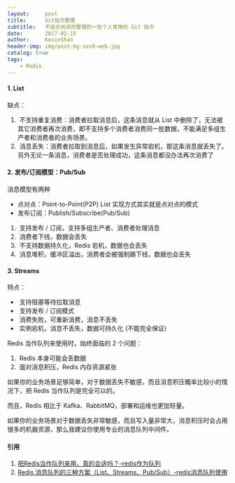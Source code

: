 ```yaml
---
layout:     post
title:      Git指令整理
subtitle:   不适合阅读的整理的一些个人常用的 Git 指令
date:       2017-02-15
author:     KevinShan
header-img: img/post-bg-ios9-web.jpg
catalog: true
tags:
    - Redis
---
```


####  1. List

缺点：
1.  不支持重复消费：消费者拉取消息后，这条消息就从 List 中删除了，无法被其它消费者再次消费，即不支持多个消费者消费同一批数据，不能满足多组生产者和消费者的业务场景。
2.  消息丢失：消费者拉取到消息后，如果发生异常宕机，那这条消息就丢失了。另外无论一条消息，消费者是否处理成功，这条消息都没办法再次消费了

#### 2. 发布/订阅模型：Pub/Sub

消息模型有两种

* 点对点：Point-to-Point(P2P)   List 实现方式其实就是点对点的模式
* 发布订阅：Publish/Subscribe(Pub/Sub)

1.  支持发布 / 订阅，支持多组生产者、消费者处理消息
2.  消费者下线，数据会丢失
3.  不支持数据持久化，Redis 宕机，数据也会丢失
4.  消息堆积，缓冲区溢出，消费者会被强制踢下线，数据也会丢失

#### 3. Streams

特点：
*  支持阻塞等待拉取消息
*  支持发布 / 订阅模式
*  消费失败，可重新消费，消息不丢失
*  实例宕机，消息不丢失，数据可持久化 (不能完全保证)

Redis 当作队列来使用时，始终面临的 2 个问题：
1.  Redis 本身可能会丢数据
2.  面对消息积压，Redis 内存资源紧张

如果你的业务场景足够简单，对于数据丢失不敏感，而且消息积压概率比较小的情况下，把 Redis 当作队列是完全可以的。

而且，Redis 相比于 Kafka、RabbitMQ，部署和运维也更加轻量。

如果你的业务场景对于数据丢失非常敏感，而且写入量非常大，消息积压时会占用很多的机器资源，那么我建议你使用专业的消息队列中间件。

#### 引用

1. [把Redis当作队列来用，真的合适吗？-redis作为队列](https://www.51cto.com/article/659208.html)
2. [Redis 消息队列的三种方案（List、Streams、Pub/Sub）-redis消息队列使用](https://www.51cto.com/article/640335.html)

